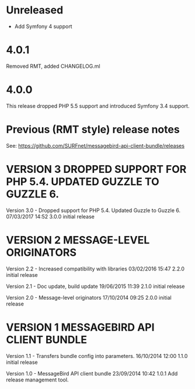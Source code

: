 # Unreleased
* Add Symfony 4 support

# 4.0.1
Removed RMT, added CHANGELOG.ml

# 4.0.0
This release dropped PHP 5.5 support and introduced Symfony 3.4 support.

# Previous (RMT style) release notes

See: https://github.com/SURFnet/messagebird-api-client-bundle/releases

VERSION 3  DROPPED SUPPORT FOR PHP 5.4. UPDATED GUZZLE TO GUZZLE 6.
===================================================================

   Version 3.0 - Dropped support for PHP 5.4. Updated Guzzle to Guzzle 6.
      07/03/2017 14:52  3.0.0  initial release

VERSION 2  MESSAGE-LEVEL ORIGINATORS
====================================

   Version 2.2 - Increased compatibility with libraries
      03/02/2016 15:47  2.2.0  initial release

   Version 2.1 - Doc update, build update
      19/06/2015 11:39  2.1.0  initial release

   Version 2.0 - Message-level originators
      17/10/2014 09:25  2.0.0  initial release

VERSION 1  MESSAGEBIRD API CLIENT BUNDLE
========================================

   Version 1.1 - Transfers bundle config into parameters.
      16/10/2014 12:00  1.1.0  initial release

   Version 1.0 - MessageBird API client bundle
      23/09/2014 10:42  1.0.1  Add release management tool.
